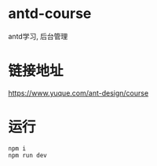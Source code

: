 # antd-course
antd学习, 后台管理

# 链接地址
https://www.yuque.com/ant-design/course

# 运行
```
npm i
npm run dev
```
